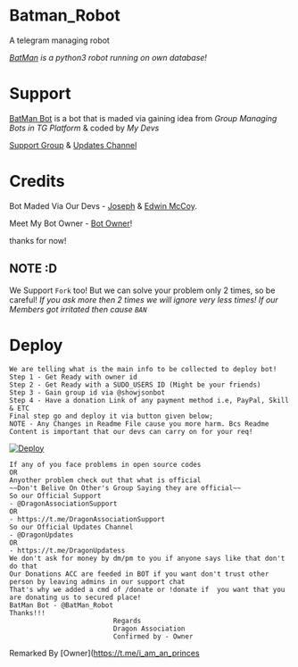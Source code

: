 # Batman_Robot
A telegram managing robot

*[BatMan](https://t.me/BatMan_Robot) is a python3 robot running on own database!*

# Support
 
[BatMan Bot](https://t.me/Batman_Robot) is a bot that is maded via gaining idea from *Group Managing Bots in TG Platform* & coded by *My Devs*

[Support Group](https://t.me/DragonAssociationSupport) & [Updates Channel](https://t.me/DragonUpdates)

# Credits

Bot Maded Via Our Devs - [Joseph](https://t.me/Joseph_Frank) & [Edwin McCoy](https://t.me/mccoyeddy).

Meet My Bot Owner - [Bot Owner](https://t.me/I_Am_An_PRINCES)!

thanks for now! 

## NOTE :D

We Support `Fork` too! But we can solve your problem only 2 times, so be careful!
*If you ask more then 2 times we will ignore very less times! If our Members got irritated then cause `BAN`*

# Deploy
```
We are telling what is the main info to be collected to deploy bot!
Step 1 - Get Ready with owner id
Step 2 - Get Ready with a SUDO_USERS ID (Might be your friends)
Step 3 - Gain group id via @showjsonbot
Step 4 - Have a donation Link of any payment method i.e, PayPal, Skill & ETC
Final step go and deploy it via button given below;
NOTE - Any Changes in Readme File cause you more harm. Bcs Readme Content is important that our devs can carry on for your req!
```
[![Deploy](https://www.herokucdn.com/deploy/button.svg)](https://heroku.com/deploy?template=https://github.com/MrBootsBoots/Batman_Robot.git)

```
If any of you face problems in open source codes 
OR
Anyother problem check out that what is official
~~Don't Belive On Other's Group Saying they are official~~
So our Official Support
- @DragonAssociationSupport
OR
- https://t.me/DragonAssociationSupport
So our Official Updates Channel
- @DragonUpdates
OR
- https://t.me/DragonUpdatess
We don't ask for money by dm/pm to you if anyone says like that don't do that
Our Donations ACC are feeded in BOT if you want don't trust other person by leaving admins in our support chat
That's why we added a cmd of /donate or !donate if  you want that you are donating us to secured place!
BatMan Bot - @BatMan_Robot
Thanks!!!
                          Regards
                          Dragon Association
                          Confirmed by - Owner
```

Remarked By [Owner](https://t.me/i_am_an_princes
